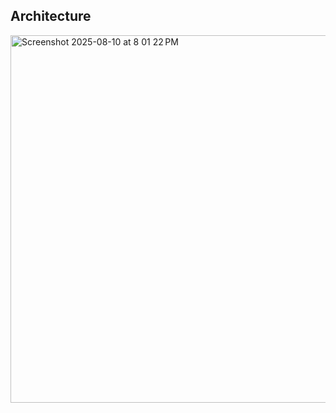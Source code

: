 ## Architecture
<img width="1040" height="588" alt="Screenshot 2025-08-10 at 8 01 22 PM" src="https://github.com/user-attachments/assets/096ca927-bf39-4ca8-bfeb-8736cb385e46" />
